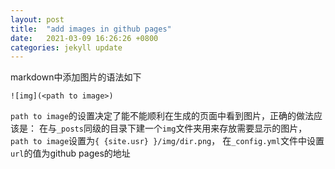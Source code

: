```yaml
---
layout: post
title:  "add images in github pages"
date:   2021-03-09 16:26:26 +0800
categories: jekyll update
---
```

markdown中添加图片的语法如下
```
![img](<path to image>)
```
`path to image`的设置决定了能不能顺利在生成的页面中看到图片，正确的做法应该是：
在与`_posts`同级的目录下建一个`img`文件夹用来存放需要显示的图片，
`path to image`设置为`{ {site.usr} }/img/dir.png`，
在`_config.yml`文件中设置`url`的值为github pages的地址